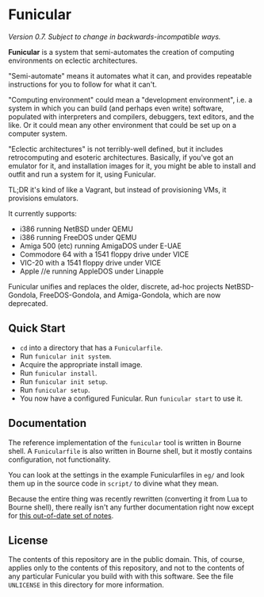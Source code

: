 Funicular
=========

*Version 0.7.  Subject to change in backwards-incompatible ways.*

**Funicular** is a system that semi-automates the creation of computing
environments on eclectic architectures.

"Semi-automate" means it automates what it can, and provides repeatable
instructions for you to follow for what it can't.

"Computing environment" could mean a "development environment", i.e.
a system in which you can build (and perhaps even write) software,
populated with interpreters and compilers, debuggers, text editors,
and the like.  Or it could mean any other environment that could be
set up on a computer system.

"Eclectic architectures" is not terribly-well defined, but it includes
retrocomputing and esoteric architectures.  Basically, if you've got an
emulator for it, and installation images for it, you might be able to
install and outfit and run a system for it, using Funicular.

TL;DR it's kind of like a Vagrant, but instead of provisioning VMs, it
provisions emulators.

It currently supports:

*   i386 running NetBSD under QEMU
*   i386 running FreeDOS under QEMU
*   Amiga 500 (etc) running AmigaDOS under E-UAE
*   Commodore 64 with a 1541 floppy drive under VICE
*   VIC-20 with a 1541 floppy drive under VICE
*   Apple //e running AppleDOS under Linapple

Funicular unifies and replaces the older, discrete, ad-hoc projects
NetBSD-Gondola, FreeDOS-Gondola, and Amiga-Gondola, which are now deprecated.

Quick Start
-----------

*   `cd` into a directory that has a `Funicularfile`.
*   Run `funicular init system`.
*   Acquire the appropriate install image.
*   Run `funicular install`.
*   Run `funicular init setup`.
*   Run `funicular setup`.
*   You now have a configured Funicular.  Run `funicular start` to use it.

Documentation
-------------

The reference implementation of the `funicular` tool is written in Bourne
shell.  A `Funicularfile` is also written in Bourne shell, but it mostly
contains configuration, not functionality.

You can look at the settings in the example Funicularfiles in `eg/` and
look them up in the source code in `script/` to divine what they mean.

Because the entire thing was recently rewritten (converting it from
Lua to Bourne shell), there really isn't any further documentation right
now except for [this out-of-date set of notes](doc/Notes.md).

License
-------

The contents of this repository are in the public domain.  This, of course,
applies only to the contents of this repository, and not to the contents of
any particular Funicular you build with with this software.  See the file
`UNLICENSE` in this directory for more information.
